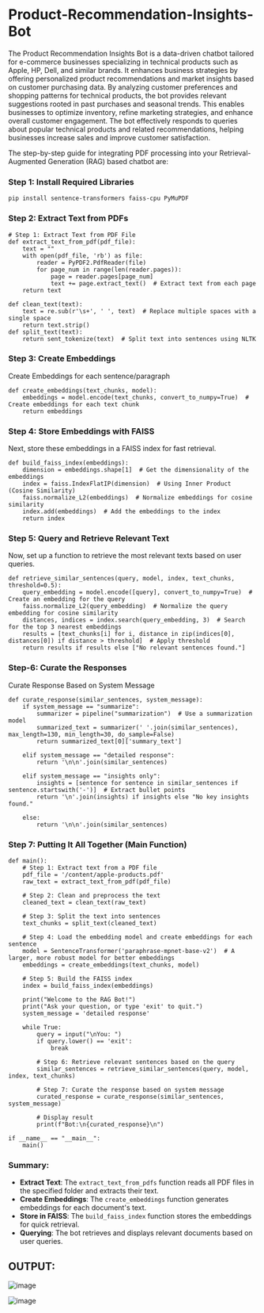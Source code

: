 # Product-Recommendation-Insights-Bot
The Product Recommendation Insights Bot is a data-driven chatbot tailored for e-commerce businesses specializing in technical products such as Apple, HP, Dell, and similar brands. It enhances business strategies by offering personalized product recommendations and market insights based on customer purchasing data. By analyzing customer preferences and shopping patterns for technical products, the bot provides relevant suggestions rooted in past purchases and seasonal trends. This enables businesses to optimize inventory, refine marketing strategies, and enhance overall customer engagement. The bot effectively responds to queries about popular technical products and related recommendations, helping businesses increase sales and improve customer satisfaction.

The step-by-step guide for integrating PDF processing into your Retrieval-Augmented Generation (RAG) based chatbot are:

### Step 1: Install Required Libraries

```
pip install sentence-transformers faiss-cpu PyMuPDF
```

### Step 2: Extract Text from PDFs

```
# Step 1: Extract Text from PDF File
def extract_text_from_pdf(pdf_file):
    text = ""
    with open(pdf_file, 'rb') as file:
        reader = PyPDF2.PdfReader(file)
        for page_num in range(len(reader.pages)):
            page = reader.pages[page_num]
            text += page.extract_text()  # Extract text from each page
    return text

def clean_text(text):
    text = re.sub(r'\s+', ' ', text)  # Replace multiple spaces with a single space
    return text.strip()
def split_text(text):
    return sent_tokenize(text)  # Split text into sentences using NLTK
```

### Step 3: Create Embeddings
Create Embeddings for each sentence/paragraph

```
def create_embeddings(text_chunks, model):
    embeddings = model.encode(text_chunks, convert_to_numpy=True)  # Create embeddings for each text chunk
    return embeddings
```

### Step 4: Store Embeddings with FAISS
Next, store these embeddings in a FAISS index for fast retrieval.

```
def build_faiss_index(embeddings):
    dimension = embeddings.shape[1]  # Get the dimensionality of the embeddings
    index = faiss.IndexFlatIP(dimension)  # Using Inner Product (Cosine Similarity)
    faiss.normalize_L2(embeddings)  # Normalize embeddings for cosine similarity
    index.add(embeddings)  # Add the embeddings to the index
    return index
```

### Step 5: Query and Retrieve Relevant Text
Now, set up a function to retrieve the most relevant texts based on user queries.


```
def retrieve_similar_sentences(query, model, index, text_chunks, threshold=0.5):
    query_embedding = model.encode([query], convert_to_numpy=True)  # Create an embedding for the query
    faiss.normalize_L2(query_embedding)  # Normalize the query embedding for cosine similarity
    distances, indices = index.search(query_embedding, 3)  # Search for the top 3 nearest embeddings
    results = [text_chunks[i] for i, distance in zip(indices[0], distances[0]) if distance > threshold]  # Apply threshold
    return results if results else ["No relevant sentences found."]
```

### Step-6: Curate the Responses
Curate Response Based on System Message

```
def curate_response(similar_sentences, system_message):
    if system_message == "summarize":
        summarizer = pipeline("summarization")  # Use a summarization model
        summarized_text = summarizer(' '.join(similar_sentences), max_length=130, min_length=30, do_sample=False)
        return summarized_text[0]['summary_text']

    elif system_message == "detailed response":
        return '\n\n'.join(similar_sentences)

    elif system_message == "insights only":
        insights = [sentence for sentence in similar_sentences if sentence.startswith('-')]  # Extract bullet points
        return '\n'.join(insights) if insights else "No key insights found."

    else:
        return '\n\n'.join(similar_sentences)
```

### Step 7: Putting It All Together (Main Function)

```
def main():
    # Step 1: Extract text from a PDF file
    pdf_file = '/content/apple-products.pdf'
    raw_text = extract_text_from_pdf(pdf_file)

    # Step 2: Clean and preprocess the text
    cleaned_text = clean_text(raw_text)

    # Step 3: Split the text into sentences
    text_chunks = split_text(cleaned_text)

    # Step 4: Load the embedding model and create embeddings for each sentence
    model = SentenceTransformer('paraphrase-mpnet-base-v2')  # A larger, more robust model for better embeddings
    embeddings = create_embeddings(text_chunks, model)

    # Step 5: Build the FAISS index
    index = build_faiss_index(embeddings)

    print("Welcome to the RAG Bot!")
    print("Ask your question, or type 'exit' to quit.")
    system_message = 'detailed response'

    while True:
        query = input("\nYou: ")
        if query.lower() == 'exit':
            break

        # Step 6: Retrieve relevant sentences based on the query
        similar_sentences = retrieve_similar_sentences(query, model, index, text_chunks)

        # Step 7: Curate the response based on system message
        curated_response = curate_response(similar_sentences, system_message)

        # Display result
        print(f"Bot:\n{curated_response}\n")

if __name__ == "__main__":
    main()
```

### Summary:
- **Extract Text**: The `extract_text_from_pdfs` function reads all PDF files in the specified folder and extracts their text.
- **Create Embeddings**: The `create_embeddings` function generates embeddings for each document's text.
- **Store in FAISS**: The `build_faiss_index` function stores the embeddings for quick retrieval.
- **Querying**: The bot retrieves and displays relevant documents based on user queries.

## OUTPUT:

![image](https://github.com/user-attachments/assets/223c05fd-c8c8-4e33-aa3a-0fcdd0381af5)

![image](https://github.com/user-attachments/assets/b82ab3c4-9bc0-469c-adfd-5a03e082ac07)



